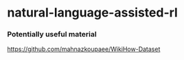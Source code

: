 # natural-language-assisted-rl


### Potentially useful material

https://github.com/mahnazkoupaee/WikiHow-Dataset
